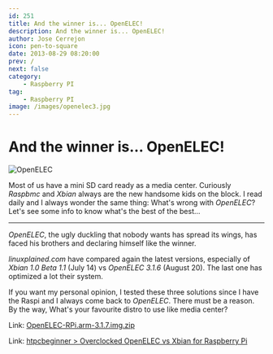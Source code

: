 ```yaml
---
id: 251
title: And the winner is... OpenELEC!
description: And the winner is... OpenELEC!
author: Jose Cerrejon
icon: pen-to-square
date: 2013-08-29 08:20:00
prev: /
next: false
category:
    - Raspberry PI
tag:
    - Raspberry PI
image: /images/openelec3.jpg
---
```


# And the winner is... OpenELEC!

![OpenELEC](/images/openelec3.jpg)

Most of us have a mini SD card ready as a media center. Curiously _Raspbmc_ and _Xbian_ always are the new handsome kids on the block. I read daily and I always wonder the same thing: What's wrong with _OpenELEC_? Let's see some info to know what's the best of the best...

---

_OpenELEC_, the ugly duckling that nobody wants has spread its wings, has faced his brothers and declaring himself like the winner.

_linuxplained.com_ have compared again the latest versions, especially of _Xbian 1.0 Beta 1.1_ (July 14) vs _OpenELEC 3.1.6_ (August 20). The last one has optimized a lot their system.

If you want my personal opinion, I tested these three solutions since I have the Raspi and I always come back to _OpenELEC_. There must be a reason. By the way, What's your favourite distro to use like media center?

Link: [OpenELEC-RPi.arm-3.1.7.img.zip](https://resources.pichimney.com/OpenELEC/test_images/OpenELEC-RPi.arm-3.1.7.img.zip)

Link: [htpcbeginner > Overclocked OpenELEC vs Xbian for Raspberry Pi](https://www.htpcbeginner.com/overclocked-openelec-vs-xbian-raspberry-pi/)
